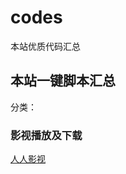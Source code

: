 # codes
本站优质代码汇总

## 本站一键脚本汇总

分类：

### 影视播放及下载
[人人影视](https://github.com/Baiyuetribe/rrshare_docker)
